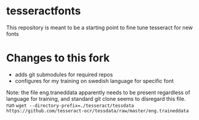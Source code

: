 # tesseractfonts
This repository is meant to be a starting point to fine tune tesseract for new fonts

# Changes to this fork
 - adds git submodules for required repos
 - configures for my training on swedish language for specific font

Note: the file eng.traneddata apparently needs to be present regardless of language for training, and standard git clone seems to disregard this file.
run `wget --directory-prefix=./tesseract/tessdata https://github.com/tesseract-ocr/tessdata/raw/master/eng.traineddata`
